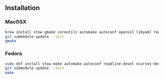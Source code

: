 ## Installation

### MacOSX

```sh
brew install stow gmake coreutils automake autoconf openssl libyaml readline libxslt libtool unixodbc
git submodule update --init
gmake
```

### Fedora

```sh
sudo dnf install stow make automake autoconf readline-devel ncurses-devel openssl-devel libyaml-devel libxslt-devel libffi-devel libtool unixODBC-devel
git submodule update --init
make
```
